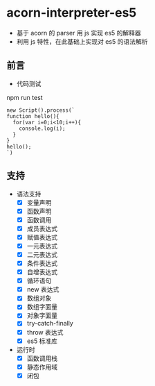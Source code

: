 # acorn-interpreter-es5

- 基于 acorn 的 parser 用 js 实现 es5 的解释器
- 利用 js 特性，在此基础上实现对 es5 的语法解析

## 前言

- 代码测试

npm run test

```
new Script().process(`
function hello(){
  for(var i=0;i<10;i++){
    console.log(i);
  }
} 
hello();
`)
```

## 支持

- 语法支持
  - [x] 变量声明
  - [x] 函数声明
  - [x] 函数调用
  - [x] 成员表达式
  - [x] 赋值表达式
  - [x] 一元表达式
  - [x] 二元表达式
  - [x] 条件表达式
  - [x] 自增表达式
  - [x] 循环语句
  - [x] new 表达式
  - [x] 数组对象
  - [x] 数组字面量
  - [x] 对象字面量
  - [x] try-catch-finally
  - [x] throw 表达式
  - [x] es5 标准库
- 运行时
  - [x] 函数调用栈
  - [x] 静态作用域
  - [x] 闭包
